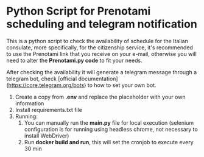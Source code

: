 # Python Script for Prenotami scheduling and telegram notification

This is a python script to check the availability of schedule for the Italian consulate, more specifically, for the citizenship service, it's recommended to use the Prenotami link that you receive on your e-mail, otherwise you will need to alter the **Prenotami.py code** to fit your needs.

After checking the availability it will generate a telegram message through a telegram bot, check [official documentation] (https://core.telegram.org/bots) to how to set your own bot.

1. Create a copy from **.env** and replace the placeholder with your own information
2. Install requirements.txt file
3. Running:
    1. You can manually run the **main.py** file for local execution (selenium configuration is for running using headless chrome, not necessary to install WebDriver)
    2. Run **docker build and run**, this will set the cronjob to execute every 30 min

